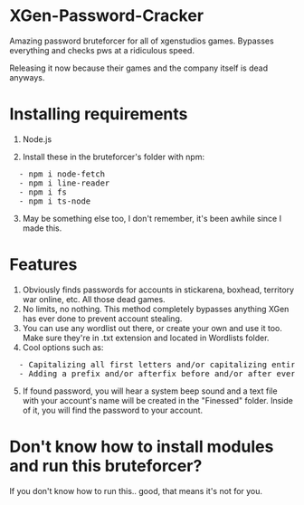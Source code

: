 # XGen-Password-Cracker
Amazing password bruteforcer for all of xgenstudios games. Bypasses everything and checks pws at a ridiculous speed.

Releasing it now because their games and the company itself is dead anyways.

# Installing requirements

1. Node.js

2. Install these in the bruteforcer's folder with npm:
<pre>
  - npm i node-fetch
  - npm i line-reader
  - npm i fs
  - npm i ts-node
</pre>

3. May be something else too, I don't remember, it's been awhile since I made this.

# Features

1. Obviously finds passwords for accounts in stickarena, boxhead, territory war online, etc. All those dead games.
2. No limits, no nothing. This method completely bypasses anything XGen has ever done to prevent account stealing.
3. You can use any wordlist out there, or create your own and use it too. Make sure they're in .txt extension and located in Wordlists folder.
4. Cool options such as:
<pre>
  - Capitalizing all first letters and/or capitalizing entire words in wordlists (you can choose).
  - Adding a prefix and/or afterfix before and/or after every word in wordlist (numbers for example)
</pre>
5. If found password, you will hear a system beep sound and a text file with your account's name will be created in the "Finessed" folder. Inside of it, you will find the password to your account.

# Don't know how to install modules and run this bruteforcer?

If you don't know how to run this.. good, that means it's not for you.
